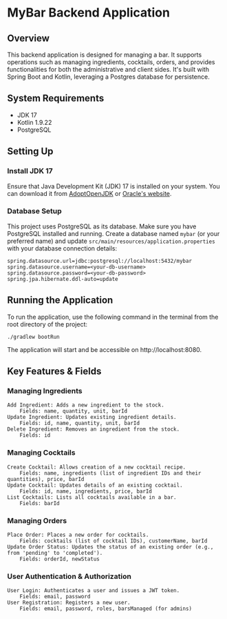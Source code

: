 # MyBar Backend Application

## Overview

This backend application is designed for managing a bar. It supports operations such as managing ingredients, cocktails, orders, and provides functionalities for both the administrative and client sides. It's built with Spring Boot and Kotlin, leveraging a Postgres database for persistence.

## System Requirements

- JDK 17
- Kotlin 1.9.22
- PostgreSQL

## Setting Up

### Install JDK 17

Ensure that Java Development Kit (JDK) 17 is installed on your system. You can download it from [AdoptOpenJDK](https://adoptopenjdk.net/) or [Oracle's website](https://www.oracle.com/java/technologies/javase/jdk17-archive-downloads.html).

### Database Setup

This project uses PostgreSQL as its database. Make sure you have PostgreSQL installed and running. Create a database named `mybar` (or your preferred name) and update `src/main/resources/application.properties` with your database connection details:

```properties
spring.datasource.url=jdbc:postgresql://localhost:5432/mybar
spring.datasource.username=<your-db-username>
spring.datasource.password=<your-db-password>
spring.jpa.hibernate.ddl-auto=update
```

## Running the Application

To run the application, use the following command in the terminal from the root directory of the project:
```
./gradlew bootRun
```
The application will start and be accessible on http://localhost:8080.

## Key Features & Fields
### Managing Ingredients

    Add Ingredient: Adds a new ingredient to the stock.
        Fields: name, quantity, unit, barId
    Update Ingredient: Updates existing ingredient details.
        Fields: id, name, quantity, unit, barId
    Delete Ingredient: Removes an ingredient from the stock.
        Fields: id

### Managing Cocktails

    Create Cocktail: Allows creation of a new cocktail recipe.
        Fields: name, ingredients (list of ingredient IDs and their quantities), price, barId
    Update Cocktail: Updates details of an existing cocktail.
        Fields: id, name, ingredients, price, barId
    List Cocktails: Lists all cocktails available in a bar.
        Fields: barId

### Managing Orders

    Place Order: Places a new order for cocktails.
        Fields: cocktails (list of cocktail IDs), customerName, barId
    Update Order Status: Updates the status of an existing order (e.g., from 'pending' to 'completed').
        Fields: orderId, newStatus

### User Authentication & Authorization

    User Login: Authenticates a user and issues a JWT token.
        Fields: email, password
    User Registration: Registers a new user.
        Fields: email, password, roles, barsManaged (for admins)